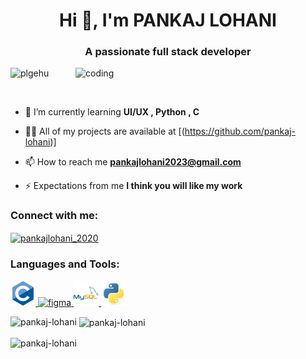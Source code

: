 <h1 align="center">Hi 👋, I'm PANKAJ LOHANI</h1>
<h3 align="center">A passionate full stack developer</h3>

<img align="right" alt="coding" width="400" src="https://user-images.githubusercontent.com/55389276/140866485-8fb1c876-9a8f-4d6a-98dc-08c4981eaf70.gif">

<p align="left"> <img src="https://komarev.com/ghpvc/?username=plgehu&label=Profile%20views&color=0e75b6&style=flat" alt="plgehu" /> </p>

<p align="left"> <a href="https://twitter.com/" target="blank"><img src="https://img.shields.io/twitter/follow/?logo=twitter&style=for-the-badge" alt="" /></a> </p>

- 🌱 I’m currently learning **UI/UX , Python , C**

- 👨‍💻 All of my projects are available at [(https://github.com/pankaj-lohani)]

- 📫 How to reach me **pankajlohani2023@gmail.com**

- ⚡ Expectations from me **I think you will like my work**

<h3 align="left">Connect with me:</h3>
<p align="left">
<a href="https://instagram.com/pankajlohani_2020" target="blank"><img align="center" src="https://raw.githubusercontent.com/rahuldkjain/github-profile-readme-generator/master/src/images/icons/Social/instagram.svg" alt="pankajlohani_2020" height="30" width="40" /></a>
</p>

<h3 align="left">Languages and Tools:</h3>
<p align="left"> <a href="https://www.cprogramming.com/" target="_blank" rel="noreferrer"> <img src="https://raw.githubusercontent.com/devicons/devicon/master/icons/c/c-original.svg" alt="c" width="40" height="40"/> </a> <a href="https://www.figma.com/" target="_blank" rel="noreferrer"> <img src="https://www.vectorlogo.zone/logos/figma/figma-icon.svg" alt="figma" width="40" height="40"/> </a> <a href="https://www.mysql.com/" target="_blank" rel="noreferrer"> <img src="https://raw.githubusercontent.com/devicons/devicon/master/icons/mysql/mysql-original-wordmark.svg" alt="mysql" width="40" height="40"/> </a> <a href="https://www.python.org" target="_blank" rel="noreferrer"> <img src="https://raw.githubusercontent.com/devicons/devicon/master/icons/python/python-original.svg" alt="python" width="40" height="40"/> </a> </p>

<p><img align="left" src="https://github-readme-stats.vercel.app/api/top-langs?username=pankaj-lohani&show_icons=true&locale=en&layout=compact" alt="pankaj-lohani" /></p>

<p>&nbsp;<img align="center" src="https://github-readme-stats.vercel.app/api?username=pankaj-lohani&show_icons=true&locale=en" alt="pankaj-lohani" /></p>

<p><img align="center" src="https://github-readme-streak-stats.herokuapp.com/?user=pankaj-lohani&" alt="pankaj-lohani" /></p>
